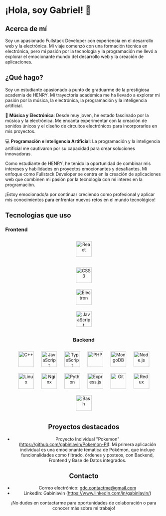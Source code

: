 # ¡Hola, soy Gabriel! 👋

## Acerca de mí
Soy un apasionado Fullstack Developer con experiencia en el desarrollo web y la electrónica. Mi viaje comenzó con una formación técnica en electrónica, pero mi pasión por la tecnología y la programación me llevó a explorar el emocionante mundo del desarrollo web y la creación de aplicaciones.

## ¿Qué hago?

Soy un estudiante apasionado a punto de graduarme de la prestigiosa academia de HENRY. Mi trayectoria académica me ha llevado a explorar mi pasión por la música, la electrónica, la programación y la inteligencia artificial.

🎵 **Música y Electrónica**: Desde muy joven, he estado fascinado por la música y la electrónica. Me encanta experimentar con la creación de sonidos únicos y el diseño de circuitos electrónicos para incorporarlos en mis proyectos.

💻 **Programación e Inteligencia Artificial**: La programación y la inteligencia artificial me cautivaron por su capacidad para crear soluciones innovadoras.

Como estudiante de HENRY, he tenido la oportunidad de combinar mis intereses y habilidades en proyectos emocionantes y desafiantes. Mi enfoque como Fullstack Developer se centra en la creación de aplicaciones web que combinen mi pasión por la tecnología con mi interes en la programaciòn.

¡Estoy emocionado/a por continuar creciendo como profesional y aplicar mis conocimientos para enfrentar nuevos retos en el mundo tecnológico!


## Tecnologias que uso
### Frontend  
<div align="center">  
<a href="https://reactjs.org/" target="_blank"><img style="margin: 10px" src="https://profilinator.rishav.dev/skills-assets/react-original-wordmark.svg" alt="React" height="50" /></a>  
 
<a href="https://www.w3schools.com/css/" target="_blank"><img style="margin: 10px" src="https://profilinator.rishav.dev/skills-assets/css3-original-wordmark.svg" alt="CSS3" height="50" /></a>  
<a href="https://www.electronjs.org/" target="_blank"><img style="margin: 10px" src="https://profilinator.rishav.dev/skills-assets/electron-original.svg" alt="Electron" height="50" /></a>  
<a href="https://www.javascript.com/" target="_blank"><img style="margin: 10px" src="https://profilinator.rishav.dev/skills-assets/javascript-original.svg" alt="JavaScript" height="50" /></a>  

</td><td valign="top" width="33%">



### Backend  
<div align="center">  
<a href="https://www.cplusplus.com/" target="_blank"><img style="margin: 10px" src="https://profilinator.rishav.dev/skills-assets/cplusplus-original.svg" alt="C++" height="50" /></a>  
<a href="https://www.javascript.com/" target="_blank"><img style="margin: 10px" src="https://profilinator.rishav.dev/skills-assets/javascript-original.svg" alt="JavaScript" height="50" /></a>  
<a href="https://www.typescriptlang.org/" target="_blank"><img style="margin: 10px" src="https://profilinator.rishav.dev/skills-assets/typescript-original.svg" alt="TypeScript" height="50" /></a>  
<a href="https://www.php.net/" target="_blank"><img style="margin: 10px" src="https://profilinator.rishav.dev/skills-assets/php-original.svg" alt="PHP" height="50" /></a>  
<a href="https://www.mongodb.com/" target="_blank"><img style="margin: 10px" src="https://profilinator.rishav.dev/skills-assets/mongodb-original-wordmark.svg" alt="MongoDB" height="50" /></a>  
<a href="https://nodejs.org/" target="_blank"><img style="margin: 10px" src="https://profilinator.rishav.dev/skills-assets/nodejs-original-wordmark.svg" alt="Node.js" height="50" /></a>  
<a href="https://www.linux.org/" target="_blank"><img style="margin: 10px" src="https://profilinator.rishav.dev/skills-assets/linux-original.svg" alt="Linux" height="50" /></a>  
<a href="https://www.nginx.com/" target="_blank"><img style="margin: 10px" src="https://profilinator.rishav.dev/skills-assets/nginx-original.svg" alt="Nginx" height="50" /></a>  
<a href="https://www.python.org/" target="_blank"><img style="margin: 10px" src="https://profilinator.rishav.dev/skills-assets/python-original.svg" alt="Python" height="50" /></a>  
<a href="https://expressjs.com/" target="_blank"><img style="margin: 10px" src="https://profilinator.rishav.dev/skills-assets/express-original-wordmark.svg" alt="Express.js" height="50" /></a>  
<a href="https://github.com/" target="_blank"><img style="margin: 10px" src="https://profilinator.rishav.dev/skills-assets/git-scm-icon.svg" alt="Git" height="50" /></a>  
<a href="https://redux.js.org/" target="_blank"><img style="margin: 10px" src="https://profilinator.rishav.dev/skills-assets/redux-original.svg" alt="Redux" height="50" /></a>  
<a href="https://www.gnu.org/software/bash/" target="_blank"><img style="margin: 10px" src="https://profilinator.rishav.dev/skills-assets/gnu_bash-icon.svg" alt="Bash" height="50" /></a>  
</div>

</td><td valign="top" width="33%">


## Proyectos destacados
- Proyecto Individual "Pokemon" (https://github.com/gabinlavin/Pokemon-PI): Mi primera aplicación individual es una emocionante temática de Pokémon, que incluye funcionalidades como filtrado, órdenes y posteos, con Backend, Frontend y Base de Datos integrados.

## Contacto
- Correo electrónico: gdc.contactme@gmail.com
- LinkedIn: Gabinlavin (https://www.linkedin.com/in/gabinlavin/)

¡No dudes en contactarme para oportunidades de colaboración o para conocer más sobre mi trabajo!

